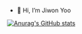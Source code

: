 - 👋 Hi, I’m Jiwon Yoo

[![Anurag's GitHub stats](https://github-readme-stats.vercel.app/api?username=jiweon21&hide=stars,contribs)](https://github.com/anuraghazra/github-readme-stats)

<!---
jiweon21/jiweon21 is a ✨ special ✨ repository because its `README.md` (this file) appears on your GitHub profile.
You can click the Preview link to take a look at your changes.
--->
